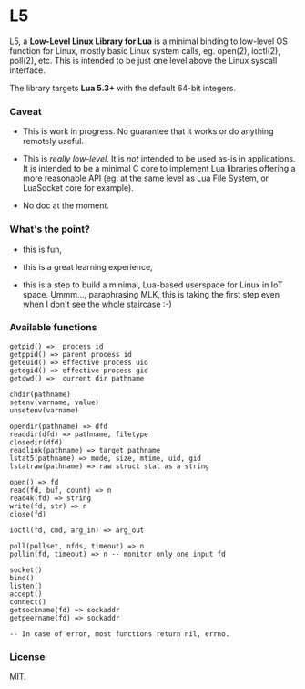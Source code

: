 # L5

L5, a **Low-Level Linux Library for Lua** is a minimal binding to low-level OS function for Linux, mostly basic Linux system calls, eg. open(2), ioctl(2), poll(2), etc. This is intended to be just one level above the Linux syscall interface.

The library targets **Lua 5.3+** with the default 64-bit integers. 

### Caveat

- This is work in progress. No guarantee that it works or do anything remotely useful.

- This is *really low-level*. It is *not* intended to be used as-is in applications. It is intended to be a minimal C core to implement Lua libraries offering a more reasonable API (eg. at the same level as Lua File System, or LuaSocket core for example).

- No doc at the moment.


### What's the point?

- this is fun,

- this is a great learning experience,

- this is a step to build a minimal, Lua-based userspace for Linux in IoT space. Ummm..., paraphrasing MLK, this is taking the first step even when I don't see the whole staircase :-)

### Available functions

```
getpid() =>  process id
getppid() => parent process id
geteuid() => effective process uid
getegid() => effective process gid
getcwd() =>  current dir pathname

chdir(pathname)
setenv(varname, value)
unsetenv(varname)

opendir(pathname) => dfd
readdir(dfd) => pathname, filetype
closedir(dfd)
readlink(pathname) => target pathname
lstat5(pathname) => mode, size, mtime, uid, gid
lstatraw(pathname) => raw struct stat as a string

open() => fd
read(fd, buf, count) => n
read4k(fd) => string
write(fd, str) => n
close(fd)

ioctl(fd, cmd, arg_in) => arg_out

poll(pollset, nfds, timeout) => n
pollin(fd, timeout) => n -- monitor only one input fd

socket()
bind()
listen()
accept()
connect()
getsockname(fd) => sockaddr
getpeername(fd) => sockaddr

-- In case of error, most functions return nil, errno.

```



### License

MIT.



